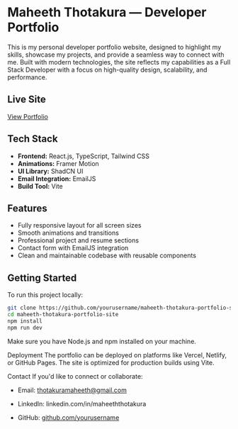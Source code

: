 # Maheeth Thotakura — Developer Portfolio

This is my personal developer portfolio website, designed to highlight my skills, showcase my projects, and provide a seamless way to connect with me. Built with modern technologies, the site reflects my capabilities as a Full Stack Developer with a focus on high-quality design, scalability, and performance.

## Live Site

[View Portfolio](https://your-live-site-link.com)

## Tech Stack

- **Frontend:** React.js, TypeScript, Tailwind CSS
- **Animations:** Framer Motion
- **UI Library:** ShadCN UI
- **Email Integration:** EmailJS
- **Build Tool:** Vite

## Features

- Fully responsive layout for all screen sizes
- Smooth animations and transitions
- Professional project and resume sections
- Contact form with EmailJS integration
- Clean and maintainable codebase with reusable components

## Getting Started

To run this project locally:

```bash
git clone https://github.com/yourusername/maheeth-thotakura-portfolio-site.git
cd maheeth-thotakura-portfolio-site
npm install
npm run dev
```

Make sure you have Node.js and npm installed on your machine.

Deployment
The portfolio can be deployed on platforms like Vercel, Netlify, or GitHub Pages. The site is optimized for production builds using Vite.

Contact
If you'd like to connect or collaborate:

- Email: thotakuramaheeth@gmail.com

- LinkedIn: linkedin.com/in/maheeththotakura

- GitHub: [github.com/yourusername](https://github.com/Maheeth1)


